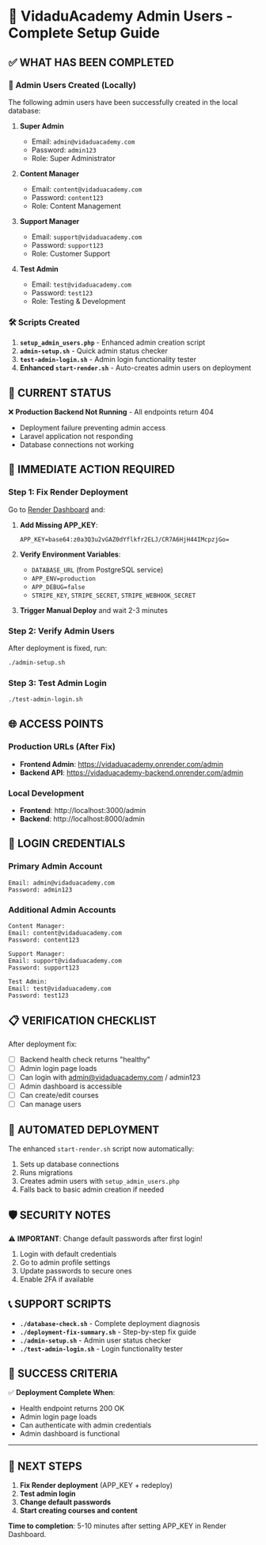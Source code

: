 # 🎯 VidaduAcademy Admin Users - Complete Setup Guide

## ✅ WHAT HAS BEEN COMPLETED

### 👥 Admin Users Created (Locally)
The following admin users have been successfully created in the local database:

1. **Super Admin**
   - Email: `admin@vidaduacademy.com`
   - Password: `admin123`
   - Role: Super Administrator

2. **Content Manager**
   - Email: `content@vidaduacademy.com`
   - Password: `content123`
   - Role: Content Management

3. **Support Manager**
   - Email: `support@vidaduacademy.com`
   - Password: `support123`
   - Role: Customer Support

4. **Test Admin**
   - Email: `test@vidaduacademy.com`
   - Password: `test123`
   - Role: Testing & Development

### 🛠️ Scripts Created

1. **`setup_admin_users.php`** - Enhanced admin creation script
2. **`admin-setup.sh`** - Quick admin status checker
3. **`test-admin-login.sh`** - Admin login functionality tester
4. **Enhanced `start-render.sh`** - Auto-creates admin users on deployment

## 🚨 CURRENT STATUS

❌ **Production Backend Not Running** - All endpoints return 404
- Deployment failure preventing admin access
- Laravel application not responding
- Database connections not working

## 🔧 IMMEDIATE ACTION REQUIRED

### Step 1: Fix Render Deployment
Go to [Render Dashboard](https://dashboard.render.com/) and:

1. **Add Missing APP_KEY**:
   ```
   APP_KEY=base64:z0a3Q3u2vGAZ0dYflkfr2ELJ/CR7A6HjH44IMcpzjGo=
   ```

2. **Verify Environment Variables**:
   - `DATABASE_URL` (from PostgreSQL service)
   - `APP_ENV=production`
   - `APP_DEBUG=false`
   - `STRIPE_KEY`, `STRIPE_SECRET`, `STRIPE_WEBHOOK_SECRET`

3. **Trigger Manual Deploy** and wait 2-3 minutes

### Step 2: Verify Admin Users
After deployment is fixed, run:
```bash
./admin-setup.sh
```

### Step 3: Test Admin Login
```bash
./test-admin-login.sh
```

## 🌐 ACCESS POINTS

### Production URLs (After Fix)
- **Frontend Admin**: https://vidaduacademy.onrender.com/admin
- **Backend API**: https://vidaduacademy-backend.onrender.com/admin

### Local Development
- **Frontend**: http://localhost:3000/admin
- **Backend**: http://localhost:8000/admin

## 🔐 LOGIN CREDENTIALS

### Primary Admin Account
```
Email: admin@vidaduacademy.com
Password: admin123
```

### Additional Admin Accounts
```
Content Manager:
Email: content@vidaduacademy.com
Password: content123

Support Manager:
Email: support@vidaduacademy.com
Password: support123

Test Admin:
Email: test@vidaduacademy.com
Password: test123
```

## 📋 VERIFICATION CHECKLIST

After deployment fix:
- [ ] Backend health check returns "healthy"
- [ ] Admin login page loads
- [ ] Can login with admin@vidaduacademy.com / admin123
- [ ] Admin dashboard is accessible
- [ ] Can create/edit courses
- [ ] Can manage users

## 🔄 AUTOMATED DEPLOYMENT

The enhanced `start-render.sh` script now automatically:
1. Sets up database connections
2. Runs migrations
3. Creates admin users with `setup_admin_users.php`
4. Falls back to basic admin creation if needed

## 🛡️ SECURITY NOTES

⚠️ **IMPORTANT**: Change default passwords after first login!

1. Login with default credentials
2. Go to admin profile settings
3. Update passwords to secure ones
4. Enable 2FA if available

## 📞 SUPPORT SCRIPTS

- **`./database-check.sh`** - Complete deployment diagnosis
- **`./deployment-fix-summary.sh`** - Step-by-step fix guide
- **`./admin-setup.sh`** - Admin user status checker
- **`./test-admin-login.sh`** - Login functionality tester

## 🎯 SUCCESS CRITERIA

✅ **Deployment Complete When**:
- Health endpoint returns 200 OK
- Admin login page loads
- Can authenticate with admin credentials
- Admin dashboard is functional

---

## 🏁 NEXT STEPS

1. **Fix Render deployment** (APP_KEY + redeploy)
2. **Test admin login**
3. **Change default passwords**
4. **Start creating courses and content**

**Time to completion**: 5-10 minutes after setting APP_KEY in Render Dashboard.
